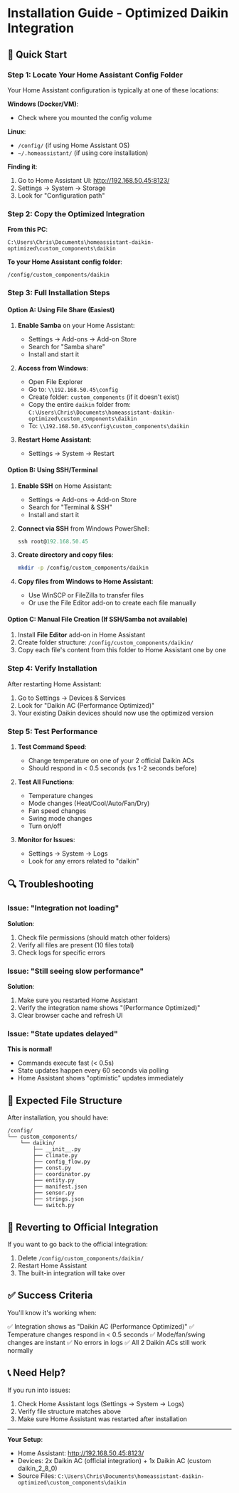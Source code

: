 # Installation Guide - Optimized Daikin Integration

## 🎯 Quick Start

### Step 1: Locate Your Home Assistant Config Folder

Your Home Assistant configuration is typically at one of these locations:

**Windows (Docker/VM)**:
- Check where you mounted the config volume

**Linux**:
- `/config/` (if using Home Assistant OS)
- `~/.homeassistant/` (if using core installation)

**Finding it**:
1. Go to Home Assistant UI: http://192.168.50.45:8123/
2. Settings → System → Storage
3. Look for "Configuration path"

### Step 2: Copy the Optimized Integration

**From this PC**:
```
C:\Users\Chris\Documents\homeassistant-daikin-optimized\custom_components\daikin
```

**To your Home Assistant config folder**:
```
/config/custom_components/daikin
```

### Step 3: Full Installation Steps

#### Option A: Using File Share (Easiest)

1. **Enable Samba** on your Home Assistant:
   - Settings → Add-ons → Add-on Store
   - Search for "Samba share"
   - Install and start it

2. **Access from Windows**:
   - Open File Explorer
   - Go to: `\\192.168.50.45\config`
   - Create folder: `custom_components` (if it doesn't exist)
   - Copy the entire `daikin` folder from:
     `C:\Users\Chris\Documents\homeassistant-daikin-optimized\custom_components\daikin`
   - To: `\\192.168.50.45\config\custom_components\daikin`

3. **Restart Home Assistant**:
   - Settings → System → Restart

#### Option B: Using SSH/Terminal

1. **Enable SSH** on Home Assistant:
   - Settings → Add-ons → Add-on Store
   - Search for "Terminal & SSH"
   - Install and start it

2. **Connect via SSH** from Windows PowerShell:
   ```powershell
   ssh root@192.168.50.45
   ```

3. **Create directory and copy files**:
   ```bash
   mkdir -p /config/custom_components/daikin
   ```

4. **Copy files from Windows to Home Assistant**:
   - Use WinSCP or FileZilla to transfer files
   - Or use the File Editor add-on to create each file manually

#### Option C: Manual File Creation (If SSH/Samba not available)

1. Install **File Editor** add-on in Home Assistant
2. Create folder structure: `/config/custom_components/daikin/`
3. Copy each file's content from this folder to Home Assistant one by one

### Step 4: Verify Installation

After restarting Home Assistant:

1. Go to Settings → Devices & Services
2. Look for "Daikin AC (Performance Optimized)"
3. Your existing Daikin devices should now use the optimized version

### Step 5: Test Performance

1. **Test Command Speed**:
   - Change temperature on one of your 2 official Daikin ACs
   - Should respond in < 0.5 seconds (vs 1-2 seconds before)

2. **Test All Functions**:
   - Temperature changes
   - Mode changes (Heat/Cool/Auto/Fan/Dry)
   - Fan speed changes
   - Swing mode changes
   - Turn on/off

3. **Monitor for Issues**:
   - Settings → System → Logs
   - Look for any errors related to "daikin"

## 🔍 Troubleshooting

### Issue: "Integration not loading"

**Solution**:
1. Check file permissions (should match other folders)
2. Verify all files are present (10 files total)
3. Check logs for specific errors

### Issue: "Still seeing slow performance"

**Solution**:
1. Make sure you restarted Home Assistant
2. Verify the integration name shows "(Performance Optimized)"
3. Clear browser cache and refresh UI

### Issue: "State updates delayed"

**This is normal!**
- Commands execute fast (< 0.5s)
- State updates happen every 60 seconds via polling
- Home Assistant shows "optimistic" updates immediately

## 📂 Expected File Structure

After installation, you should have:

```
/config/
└── custom_components/
    └── daikin/
        ├── __init__.py
        ├── climate.py
        ├── config_flow.py
        ├── const.py
        ├── coordinator.py
        ├── entity.py
        ├── manifest.json
        ├── sensor.py
        ├── strings.json
        └── switch.py
```

## 🔄 Reverting to Official Integration

If you want to go back to the official integration:

1. Delete `/config/custom_components/daikin/`
2. Restart Home Assistant
3. The built-in integration will take over

## ✅ Success Criteria

You'll know it's working when:

✅ Integration shows as "Daikin AC (Performance Optimized)"
✅ Temperature changes respond in < 0.5 seconds
✅ Mode/fan/swing changes are instant
✅ No errors in logs
✅ All 2 Daikin ACs still work normally

## 📞 Need Help?

If you run into issues:
1. Check Home Assistant logs (Settings → System → Logs)
2. Verify file structure matches above
3. Make sure Home Assistant was restarted after installation

---

**Your Setup**:
- Home Assistant: http://192.168.50.45:8123/
- Devices: 2x Daikin AC (official integration) + 1x Daikin AC (custom daikin_2_8_0)
- Source Files: `C:\Users\Chris\Documents\homeassistant-daikin-optimized\custom_components\daikin`
